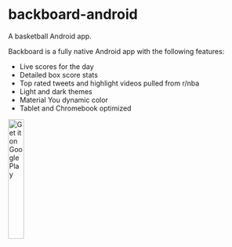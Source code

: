 # backboard-android
A basketball Android app.

Backboard is a fully native Android app with the following features:
* Live scores for the day
* Detailed box score stats
* Top rated tweets and highlight videos pulled from r/nba
* Light and dark themes
* Material You dynamic color
* Tablet and Chromebook optimized

<a href='https://play.google.com/store/apps/details?id=com.jrtc.backboard'>
  <img alt='Get it on Google Play' src='https://play.google.com/intl/en_us/badges/static/images/badges/en_badge_web_generic.png' width='25%'/>
</a>
